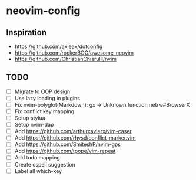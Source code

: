 # neovim-config

## Inspiration

- https://github.com/axieax/dotconfig
- https://github.com/rockerBOO/awesome-neovim
- https://github.com/ChristianChiarulli/nvim

## TODO

- [ ] Migrate to OOP design
- [ ] Use lazy loading in plugins
- [ ] Fix nvim-polyglot(Markdown): gx -> Unknown function netrw#BrowserX
- [ ] Fix conflict key mapping
- [ ] Setup stylua
- [ ] Setup nvim-dap
- [ ] Add https://github.com/arthurxavierx/vim-caser
- [ ] Add https://github.com/rhysd/conflict-marker.vim
- [ ] Add https://github.com/SmiteshP/nvim-gps
- [ ] Add https://github.com/tpope/vim-repeat
- [ ] Add todo mapping
- [ ] Create cspell suggestion
- [ ] Label all which-key
